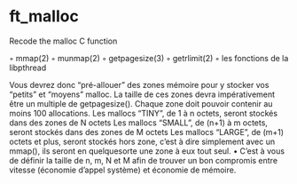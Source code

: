 # ft_malloc
Recode the malloc C function

◦ mmap(2)
◦ munmap(2)
◦ getpagesize(3)
◦ getrlimit(2)
◦ les fonctions de la libpthread

Vous devrez donc “pré-allouer” des zones mémoire pour y stocker vos “petits” et “moyens” malloc.
La taille de ces zones devra impérativement être un multiple de getpagesize().
Chaque zone doit pouvoir contenir au moins 100 allocations.
Les mallocs “TINY”, de 1 à n octets, seront stockés dans des zones de N octets
Les mallocs “SMALL”, de (n+1) à m octets, seront stockés dans des zones de M octets
Les mallocs “LARGE”, de (m+1) octets et plus, seront stockés hors zone, c’est à dire simplement avec un mmap(), ils seront en quelquesorte une zone à eux tout seul.
• C’est à vous de définir la taille de n, m, N et M afin de trouver un bon compromis entre vitesse (économie d’appel système) et économie de mémoire.